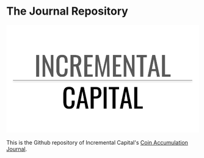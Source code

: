 # The Journal Repository

![incremental capital banner image](/incremental-capital-header.png)

This is the Github repository of Incremental Capital's [Coin Accumulation Journal](https://www.incremental.capital/).
